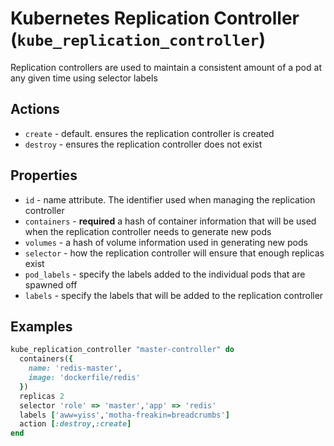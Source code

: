 # Kubernetes Replication Controller (`kube_replication_controller`)

Replication controllers are used to maintain a consistent amount of a pod at any given time using selector labels

## Actions

- `create` - default. ensures the replication controller is created
- `destroy` - ensures the replication controller does not exist

## Properties

- `id` - name attribute. The identifier used when managing the replication controller
- `containers` - **required** a hash of container information that will be used when the replication controller needs to generate new pods
- `volumes` - a hash of volume information used in generating new pods
- `selector` - how the replication controller will ensure that enough replicas exist
- `pod_labels` - specify the labels added to the individual pods that are spawned off
- `labels` - specify the labels that will be added to the replication controller

## Examples

```ruby
kube_replication_controller "master-controller" do
  containers({
    name: 'redis-master',
    image: 'dockerfile/redis'
  })
  replicas 2
  selector 'role' => 'master','app' => 'redis'
  labels ['aww=yiss','motha-freakin=breadcrumbs']
  action [:destroy,:create]
end
```
